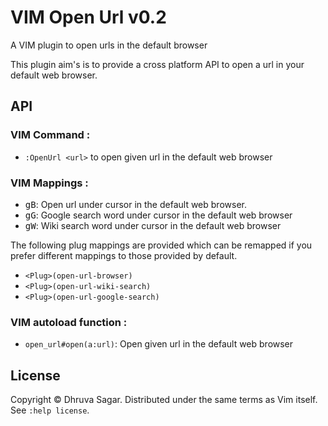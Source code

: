 # VIM Open Url v0.2

A VIM plugin to open urls in the default browser

This plugin aim's is to provide a cross platform API to open a url in your
default web browser.

## API

### VIM Command :

* `:OpenUrl <url>` to open given url in the default web browser

### VIM Mappings :

* <kbd>gB</kbd>: Open url under cursor in the default web browser.
* <kbd>gG</kbd>: Google search word under cursor in the default web browser
* <kbd>gW</kbd>: Wiki search word under cursor in the default web browser

The following plug mappings are provided which can be remapped if you prefer
different mappings to those provided by default.

* `<Plug>(open-url-browser)`
* `<Plug>(open-url-wiki-search)`
* `<Plug>(open-url-google-search)`

### VIM autoload function :

* `open_url#open(a:url)`: Open given url in the default web browser

## License

Copyright © Dhruva Sagar.  Distributed under the same terms as Vim itself.
See `:help license`.
